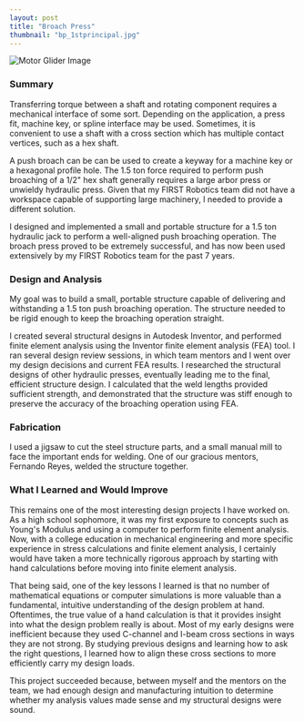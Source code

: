 ```yaml
---
layout: post
title: "Broach Press"
thumbnail: "bp_1stprincipal.jpg"
---
```

<div class="img"><img src="{{site.url}}/assets/projects/bp_1stprincipal.jpg" class="float-left w-25 mr-3" alt="Motor Glider Image"></div>
<!--more-->
<h3>Summary</h3>
Transferring torque between a shaft and rotating component requires a mechanical interface of some sort. Depending on the application, a press fit, machine key, or spline interface may be used. Sometimes, it is convenient to use a shaft with a cross section which has multiple contact vertices, such as a hex shaft.

A push broach can be can be used to create a keyway for a machine key or a hexagonal profile hole. The 1.5 ton force required to perform push broaching of a 1/2" hex shaft generally requires a large arbor press or unwieldy hydraulic press. Given that my FIRST Robotics team did not have a workspace capable of supporting large machinery, I needed to provide a different solution.

I designed and implemented a small and portable structure for a 1.5 ton hydraulic jack to perform a well-aligned push broaching operation. The broach press proved to be extremely successful, and has now been used extensively by my FIRST Robotics team for the past 7 years.

<h3>Design and Analysis</h3>
My goal was to build a small, portable structure capable of delivering and withstanding a 1.5 ton push broaching operation. The structure needed to be rigid enough to keep the broaching operation straight.

I created several structural designs in Autodesk Inventor, and performed finite element analysis using the Inventor finite element analysis (FEA) tool. I ran several design review sessions, in which team mentors and I went over my design decisions and current FEA results. I researched the structural designs of other hydraulic presses, eventually leading me to the final, efficient structure design. I calculated that the weld lengths provided sufficient strength, and demonstrated that the structure was stiff enough to preserve the accuracy of the broaching operation using FEA.

<h3>Fabrication</h3>
I used a jigsaw to cut the steel structure parts, and a small manual mill to face the important ends for welding. One of our gracious mentors, Fernando Reyes, welded the structure together.

<h3>What I Learned and Would Improve</h3>
This remains one of the most interesting design projects I have worked on. As a high school sophomore, it was my first exposure to concepts such as Young's Modulus and using a computer to perform finite element analysis. Now, with a college education in mechanical engineering and more specific experience in stress calculations and finite element analysis, I certainly would have taken a more technically rigorous approach by starting with hand calculations before moving into finite element analysis.

That being said, one of the key lessons I learned is that no number of mathematical equations or computer simulations is more valuable than a fundamental, intuitive understanding of the design problem at hand. Oftentimes, the true value of a hand calculation is that it provides insight into what the design problem really is about. Most of my early designs were inefficient because they used C-channel and I-beam cross sections in ways they are not strong. By studying previous designs and learning how to ask the right questions, I learned how to align these cross sections to more efficiently carry my design loads.

This project succeeded because, between myself and the mentors on the team, we had enough design and manufacturing intuition to determine whether my analysis values made sense and my structural designs were sound.

<!-- <h3>Resources</h3> -->
